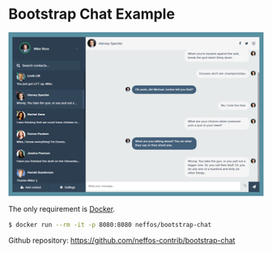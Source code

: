 # Bootstrap Chat Example

![](screenshot.png)

The only requirement is [Docker](https://docs.docker.com/install/).

```sh
$ docker run --rm -it -p 8080:8080 neffos/bootstrap-chat
```

Github repository: https://github.com/neffos-contrib/bootstrap-chat
